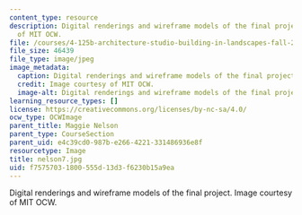 ```yaml
---
content_type: resource
description: Digital renderings and wireframe models of the final project. Image courtesy
  of MIT OCW.
file: /courses/4-125b-architecture-studio-building-in-landscapes-fall-2005/f75757031800555d13d3f6230b15a9ea_nelson7.jpg
file_size: 46439
file_type: image/jpeg
image_metadata:
  caption: Digital renderings and wireframe models of the final project.
  credit: Image courtesy of MIT OCW.
  image-alt: Digital renderings and wireframe models of the final project.
learning_resource_types: []
license: https://creativecommons.org/licenses/by-nc-sa/4.0/
ocw_type: OCWImage
parent_title: Maggie Nelson
parent_type: CourseSection
parent_uid: e4c39cd0-987b-e266-4221-331486936e8f
resourcetype: Image
title: nelson7.jpg
uid: f7575703-1800-555d-13d3-f6230b15a9ea
---
```

Digital renderings and wireframe models of the final project. Image courtesy of MIT OCW.